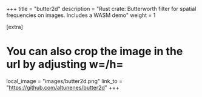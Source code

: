 +++
title = "butter2d"
description = "Rust crate: Butterworth filter for spatial frequencies on images. Includes a WASM demo"
weight = 1

[extra]
# You can also crop the image in the url by adjusting w=/h=
local_image = "images/butter2d.png"
link_to = "https://github.com/altunenes/butter2d"
+++

